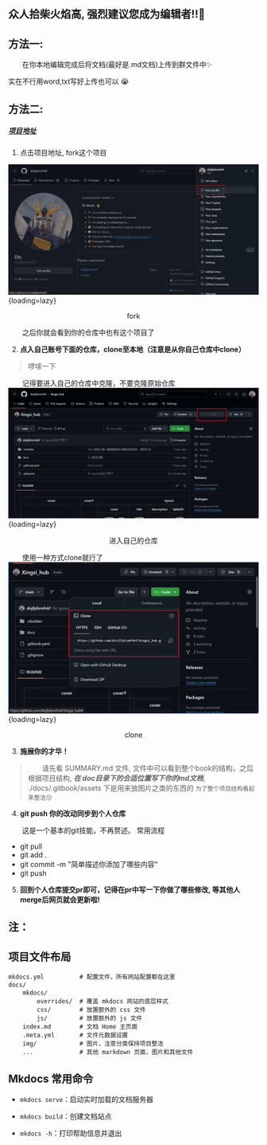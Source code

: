 ## 众人拾柴火焰高, 强烈建议您成为编辑者!!🚀

## 方法一:

&emsp;&emsp;在你本地编辑完成后将文档(最好是.md文档)上传到群文件中✨

实在不行用word,txt写好上传也可以 😭



## 方法二: 

##### [项目地址](https://github.com/disjfjdizmfnkf/Xinsi_hub)

1. 点击项目地址, fork这个项目

![1](../assets/howToEdit/image.png){loading=lazy}
<center>fork</center>

&emsp;&emsp;之后你就会看到你的仓库中也有这个项目了

2. **点入自己账号下面的仓库，clone至本地（注意是从你自己仓库中clone）**

> 啰嗦一下

&emsp;&emsp;记得要进入自己的仓库中克隆，不要克隆原始仓库
![2](../assets/howToEdit/image1.png){loading=lazy}
<center>进入自己的仓库</center>

&emsp;&emsp;使用一种方式clone就行了
![3](../assets/howToEdit/image2.png){loading=lazy}
<center>clone</center>


3. **施展你的才华！** 

> &emsp;&emsp;请先看 SUMMARY.md 文件, 文件中可以看到整个book的结构，之后根据项目结构, ***在 doc目录下的合适位置写下你的md文档***, ./docs/.gitbook/assets 下是用来放图片之类的东西的 `为了整个项目结构看起来整洁😚`

4. **git push 你的改动同步到个人仓库**

&emsp;&emsp;这是一个基本的git技能，不再赘述。
常用流程
- git pull
- git add .
- git commit -m "简单描述你添加了哪些内容“
- git push

5. **回到个人仓库提交pr即可，记得在pr中写一下你做了哪些修改, 等其他人merge后网页就会更新啦!**


## 注：

## 项目文件布局

```
mkdocs.yml    		# 配置文件，所有网站配置都在这里
docs/
	mkdocs/
		overrides/	# 覆盖 mkdocs 网站的底层样式
		css/		# 放置额外的 css 文件
		js/			# 放置额外的 js 文件
    index.md		# 文档 Home 主页面
	.meta.yml		# 文件元数据设置
    img/            # 图片，注意分类保持项目整洁
	...       		# 其他 markdown 页面，图片和其他文件
```

## Mkdocs 常用命令

* `mkdocs serve`：启动实时加载的文档服务器

* `mkdocs build`：创建文档站点

* `mkdocs -h`：打印帮助信息并退出